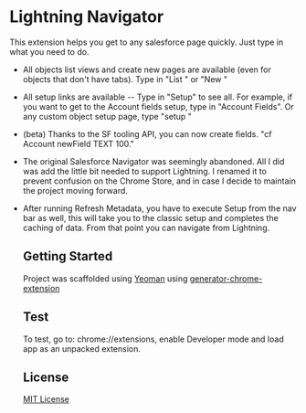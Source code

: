 # Lightning Navigator

This extension helps you get to any salesforce page quickly. Just type in what you need to do.

- All objects list views and create new pages are available (even for objects that don't have tabs). Type in "List <Object Name>" or "New <Object Name>"

- All setup links are available -- Type in "Setup" to see all. For example, if you want to get to the Account fields setup, type in "Account Fields". Or any custom object setup page, type "setup <Custom Object Name>"

- (beta) Thanks to the SF tooling API, you can now create fields. "cf Account newField TEXT 100."

- The original Salesforce Navigator was seemingly abandoned. All I did was add the little bit needed to support Lightning. I renamed it to prevent confusion on the Chrome Store, and in case I decide to maintain the project moving forward.

- After running Refresh Metadata, you have to execute Setup from the nav bar as well, this will take you to the classic setup and completes the caching of data. From that point you can navigate from Lightning.

## Getting Started
Project was scaffolded using [Yeoman](http://yeoman.io/) using [generator-chrome-extension](https://github.com/yeoman/generator-chrome-extension)

## Test
To test, go to: chrome://extensions, enable Developer mode and load app as an unpacked extension.

## License
[MIT License](http://en.wikipedia.org/wiki/MIT_License)

